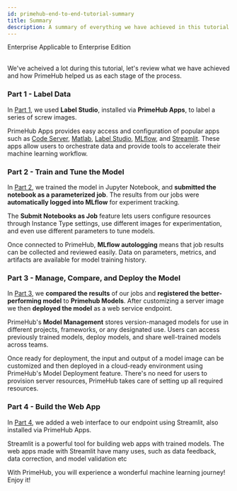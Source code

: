 ```yaml
---
id: primehub-end-to-end-tutorial-summary
title: Summary
description: A summary of everything we have achieved in this tutorial
---
```

<div class="label-sect">
  <div class="ee-only tooltip">Enterprise
    <span class="tooltiptext">Applicable to Enterprise Edition</span>
  </div>
</div>
<br />

We've acheived a lot during this tutorial, let's review what we have achieved and how PrimeHub helped us as each stage of the process.

### Part 1 - Label Data

In [Part 1](primehub-end-to-end-tutorial-1), we used **Label Studio**, installed via **PrimeHub Apps**, to label a series of screw images.

PrimeHub Apps provides easy access and configuration of popular apps such as [Code Server](primehub-app-builtin-code-server), [Matlab](primehub-app-builtin-matlab), [Label Studio](primehub-app-builtin-label-studio), [MLflow](primehub-app-builtin-mlflow), and [Streamlit](primehub-app-builtin-streamlit). These apps allow users to orchestrate data and provide tools to accelerate their machine learning workflow.

### Part 2 - Train and Tune the Model

In [Part 2](primehub-end-to-end-tutorial-2), we trained the model in Jupyter Notebook, and **submitted the notebook as a parameterized job**. The results from our jobs were **automatically logged into MLflow** for experiment tracking.

The **Submit Notebooks as Job** feature lets users configure resources through Instance Type settings, use different images for experimentation, and even use different parameters to tune models.

Once connected to PrimeHub,  **MLflow autologging** means that job results can be collected and reviewed easily. Data on parameters, metrics, and artifacts are available for model training history.

### Part 3 - Manage, Compare, and Deploy the Model

In [Part 3](primehub-end-to-end-tutorial-3), we **compared the results** of our jobs and **registered the better-performing model** to **Primehub Models**. After customizing a server image we then **deployed the model** as a web service endpoint.

PrimeHub's **Model Management** stores version-managed models for use in different projects, frameworks, or any designated use. Users can access previously trained models, deploy models, and share well-trained models across teams.

Once ready for deployment, the input and output of a model image can be customized and then deployed in a cloud-ready environment using PrimeHub's Model Deployment feature. There's no need for users to provision server resources, PrimeHub takes care of setting up all required resources.

### Part 4 - Build the Web App

In [Part 4](primehub-end-to-end-tutorial-4), we added a web interface to our endpoint using Streamlit, also installed via PrimeHub Apps.

Streamlit is a powerful tool for building web apps with trained models. The web apps made with Streamlit have many uses, such as data feedback, data correction, and model validation etc


With PrimeHub, you will experience a wonderful machine learning journey! Enjoy it!